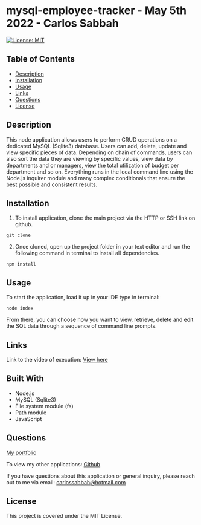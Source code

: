 # mysql-employee-tracker - May 5th 2022 - Carlos Sabbah

[![License: MIT](https://img.shields.io/badge/License-MIT-yellow.svg)](https://opensource.org/licenses/MIT)

## Table of Contents

- [Description](#Description)
- [Installation](#Installation)
- [Usage](#Usage)
- [Links](#Links)
- [Questions](#Questions)
- [License](#License)

##

## Description

This node application allows users to perform CRUD operations on a dedicated MySQL (Sqlite3) database. Users can add, delete, update and view specific pieces of data. Depending on chain of commands, users can also sort the data they are viewing by specific values, view data by departments and or managers, view the total utilization of budget per department and so on. Everything runs in the local command line using the Node.js inquirer module and many complex conditionals that ensure the best possible and consistent results.

## Installation

1. To install application, clone the main project via the HTTP or SSH link on github.

```
git clone
```

2. Once cloned, open up the project folder in your text editor and run the following command in terminal to install all dependencies.

```
npm install
```

## Usage

To start the application, load it up in your IDE type in terminal:

```
node index
```

From there, you can choose how you want to view, retrieve, delete and edit the SQL data through a sequence of command line prompts.

## Links

Link to the video of execution:
[View here](https://drive.google.com/file/d/1QIFqJB5-SrDG8KaIRtjf5DoF1jFQz44L/view?usp=sharing)

## Built With

- Node.js
- MySQL (Sqlite3)
- File system module (fs)
- Path module
- JavaScript

## Questions

[My portfolio](https://csabbah.github.io/Carlos-Sabbah-portfolio/)

To view my other applications:
[Github](https://github.com/csabbah)

If you have questions about this application or general inquiry, please reach out to me via email: carlossabbah@hotmail.com

## License

This project is covered under the MIT License.
